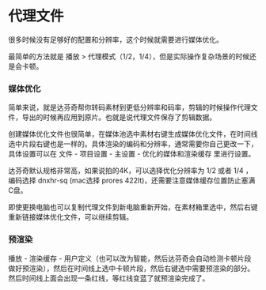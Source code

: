 # 代理文件

很多时候没有足够好的配置和分辨率，这个时候就需要进行媒体优化。

最简单的方法就是 播放 > 代理模式（1/2，1/4），但是实际操作复杂场景的时候还是会卡顿。

### 媒体优化

简单来说，就是达芬奇帮你转码素材到更低分辨率和码率，剪辑的时候操作代理文件，导出的时候再应用到原片。也就是说代理文件保存了剪辑数据。

创建媒体优化文件也很简单，在媒体池选中素材右键生成媒体优化文件，在时间线选中片段右键也是一样的。具体渲染的编码和分辨率，通常需要你自己更改一下，具体设置可以在 文件 - 项目设置 - 主设置 - 优化的媒体和渲染缓存 里进行设置。

达芬奇默认规格非常高，如果说拍的4K，可以选择优化分辨率为 1/2 或者 1/4 ，编码选择 dnxhr-sq (mac选择 prores 422lt)，还需要注意媒体缓存位置防止塞满C盘。

 即使更换电脑也可以复制代理文件到新电脑重新开始，在素材箱里选中，然后右键重新链接媒体优化文件，可以继续剪辑。

### 预渲染

播放 - 渲染缓存 - 用户定义（也可以改为智能，然后达芬奇会自动检测卡顿片段做好预渲染），然后在时间线上选中卡顿片段，然后右键选中需要预渲染的部分。然后时间线上面会出现一条红线，等红线变蓝了就预渲染完成了。